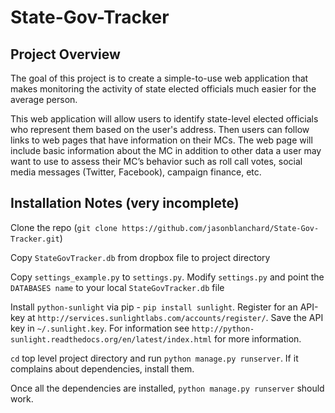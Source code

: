 State-Gov-Tracker
=================

Project Overview
----------------
The goal of this project is to create a simple-to-use web application that makes monitoring the activity of state elected officials  much easier for the average person. 

This web application will allow users to identify state-level elected officials who represent them based on the user's address. Then users can follow links to web pages that have information on their MCs. The web page will include basic information about the MC in addition to other data a user may want to use to assess their MC’s behavior such as roll call votes, social media messages (Twitter, Facebook), campaign finance, etc.

Installation Notes (very incomplete)
------------
Clone the repo (`git clone https://github.com/jasonblanchard/State-Gov-Tracker.git`)

Copy `StateGovTracker.db` from dropbox file to project directory

Copy `settings_example.py` to `settings.py`. Modify `settings.py` and point the `DATABASES name` to your local `StateGovTracker.db` file

Install `python-sunlight` via pip - `pip install sunlight`. Register for an API-key at `http://services.sunlightlabs.com/accounts/register/`. Save the API key in `~/.sunlight.key`. For information see `http://python-sunlight.readthedocs.org/en/latest/index.html` for more information.

`cd` top level project directory and run `python manage.py runserver`. If it complains about dependencies, install them.

Once all the dependencies are installed, `python manage.py runserver` should work.



